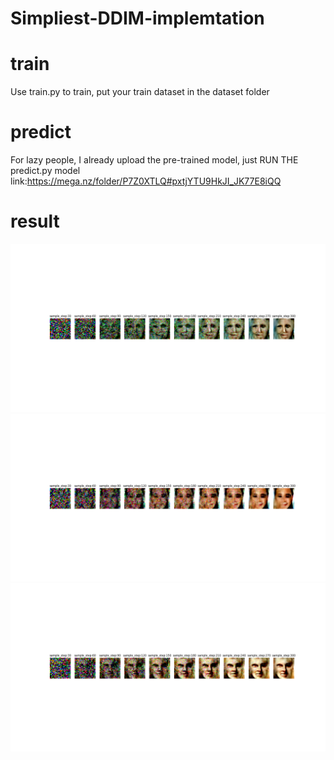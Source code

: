 # Simpliest-DDIM-implemtation
# train
Use train.py to train, put your train dataset in the dataset folder
# predict
For lazy people, I already upload the pre-trained model, just RUN THE predict.py
model link:https://mega.nz/folder/P7Z0XTLQ#pxtjYTU9HkJI_JK77E8iQQ
# result
![image](sampler/01.png)
![image](sampler/02.png)
![image](sampler/03.png)
